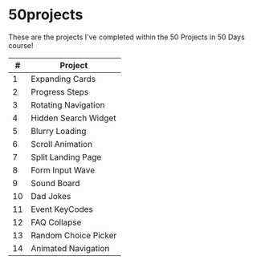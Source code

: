 # 50projects
These are the projects I've completed within the 50 Projects in 50 Days course!
 
|  # | Project              |
|----|----------------------|
|  1 | Expanding Cards      |
|  2 | Progress Steps       |
|  3 | Rotating Navigation  |
|  4 | Hidden Search Widget |
|  5 | Blurry Loading       |
|  6 | Scroll Animation     |
|  7 | Split Landing Page   |
|  8 | Form Input Wave      |
|  9 | Sound Board          |
| 10 | Dad Jokes            |
| 11 | Event KeyCodes       |
| 12 | FAQ Collapse         |
| 13 | Random Choice Picker |
| 14 | Animated Navigation  |
